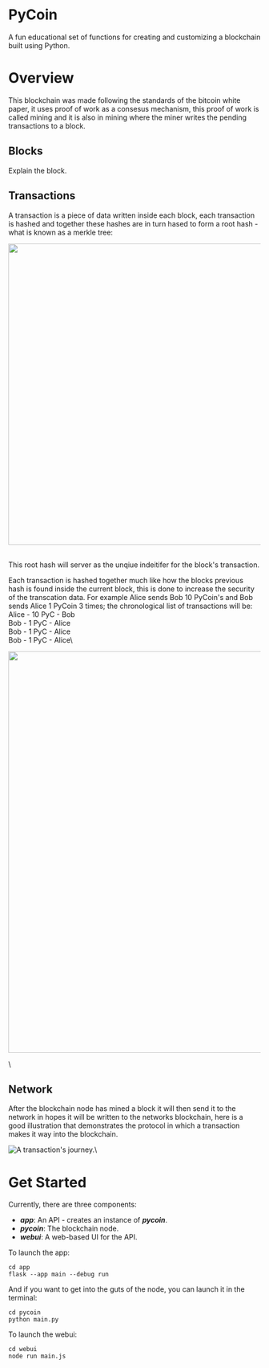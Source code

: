 # PyCoin #
A fun educational set of functions for creating and customizing a blockchain built using Python.

# Overview # 
This blockchain was made following the standards of the bitcoin white paper, it uses proof of work as a consesus mechanism, this proof of work is called mining and it is also in mining where the miner writes the pending transactions to a block.

## Blocks ##
Explain the block.

## Transactions ##
A transaction is a piece of data written inside each block, each transaction is hashed and together these hashes are in turn hased to form a root hash - what is known as a merkle tree:
[<p align="center"><img src="https://miro.medium.com/max/447/1*1e-wyMbvf8-u7Le1LUxTBA.png" width="600px"/></p>](https://miro.medium.com/max/447/1*1e-wyMbvf8-u7Le1LUxTBA.png)\
This root hash will server as the unqiue indeitifer for the block's transaction.

Each transaction is hashed together much like how the blocks previous hash is found inside the current block, this is done to increase the security of the transcation data. For example Alice sends Bob 10 PyCoin's and Bob sends Alice 1 PyCoin 3 times; the chronological list of transactions will be:
Alice - 10 PyC - Bob\
Bob - 1 PyC - Alice\
Bob - 1 PyC - Alice\
Bob - 1 PyC - Alice\


[<p align="center"><img src="https://www.researchgate.net/profile/Sinisa-Randic/publication/324791073/figure/fig1/AS:660241230340097@1534425184691/The-structure-of-transaction-in-a-Bitcoin-blockchain.png" width="800px"/></p>](https://www.researchgate.net/profile/Sinisa-Randic/publication/324791073/figure/fig1/AS:660241230340097@1534425184691/The-structure-of-transaction-in-a-Bitcoin-blockchain.png)\


## Network ##
After the blockchain node has mined a block it will then send it to the network in hopes it will be written to the networks blockchain, here is a good illustration that demonstrates the protocol in which a transaction makes it way into the blockchain.

![A transaction's journey.](https://www.researchgate.net/publication/320518549/figure/fig2/AS:551464202637312@1508490719530/A-bitcoin-transaction.png)\


# Get Started #
Currently, there are three components:
 - ___app___: An API - creates an instance of ___pycoin___.
 - ___pycoin___: The blockchain node. 
 - ___webui___: A web-based UI for the API.

To launch the app:

`cd app`\
`flask --app main --debug run`

And if you want to get into the guts of the node, you can launch it in the terminal:

`cd pycoin`\
`python main.py`

To launch the webui:

`cd webui`\
`node run main.js`
